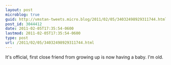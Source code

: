 ```yaml
---
layout: post
microblog: true
guid: http://vmstan-tweets.micro.blog/2011/02/05/34032498929311744.html
post_id: 3044412
date: 2011-02-05T17:35:54-0600
lastmod: 2011-02-05T17:35:54-0600
type: post
url: /2011/02/05/34032498929311744.html
---
```

It's official, first close friend from growing up is now having a baby. I'm old.
